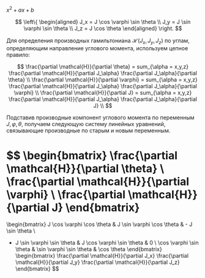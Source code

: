 $x^2 + ax + b$

$$
\left\{
\begin{aligned}
J_x = J \cos \varphi \sin \theta \\
J_y = J \sin \varphi \sin \theta \\
J_z = J \cos \theta
\end{aligned}
\right.
$$


Для определения производных гамильтониана $\mathcal{H}(J_x, J_y, J_z)$ по углам, определяющим направление углового момента, используем цепное правило:


$$
\frac{\partial \mathcal{H}}{\partial \theta} = sum_{\alpha = x,y,z} \frac{\partial \mathcal{H}}{\partial J_\alpha} \frac{\partial J_\alpha}{\partial \theta} \\
\frac{\partial \mathcal{H}}{\partial \varphi} = sum_{\alpha = x,y,z} \frac{\partial \mathcal{H}}{\partial J_\alpha} \frac{\partial J_\alpha}{\partial \varphi} \\
\frac{\partial \mathcal{H}}{\partial J} = sum_{\alpha = x,y,z} \frac{\partial \mathcal{H}}{\partial J_\alpha} \frac{\partial J_\alpha}{\partial J} \\
$$

Подставив производные компонент углового момента по переменным $J, \varphi, \theta$, получаем следующую систему линейных уравнений, связывающие производные по старым и новым переменным.

$$
\begin{bmatrix}
\frac{\partial \mathcal{H}}{\partial \theta} \\
\frac{\partial \mathcal{H}}{\partial \varphi} \\
\frac{\partial \mathcal{H}}{\partial J}
\end{bmatrix}
=
\begin{bmatrix}
J \cos \varphi \cos \theta & J \sin \varphi \cos \theta & - J \sin \theta \\
- J \sin \varphi \sin \theta & J \cos \varphi \sin \theta & 0 \\
\cos \varphi \sin \theta & \sin \varphi \sin \theta & \cos \theta 
\end{bmatrix}
\begin{bmatrix}
\frac{\partial \mathcal{H}}{\partial J_x}
\frac{\partial \mathcal{H}}{\partial J_y}
\frac{\partial \mathcal{H}}{\partial J_z}
\end{bmatrix}
$$

